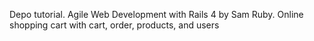 Depo tutorial. Agile Web Development with Rails 4 by Sam Ruby.
Online shopping cart with cart, order, products, and users 
